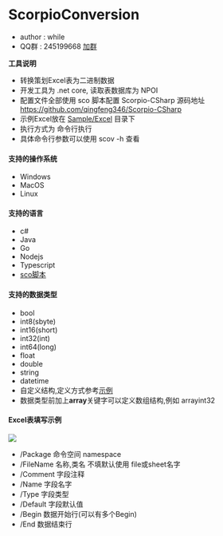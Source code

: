 # ScorpioConversion #
* author : while
* QQ群 : 245199668 [加群](http://shang.qq.com/wpa/qunwpa?idkey=8ef904955c52f7b3764403ab81602b9c08b856f040d284f7e2c1d05ed3428de8)

**工具说明**
* 转换策划Excel表为二进制数据
* 开发工具为 .net core, 读取表数据库为 NPOI
* 配置文件全部使用 sco 脚本配置 Scorpio-CSharp 源码地址 https://github.com/qingfeng346/Scorpio-CSharp
* 示例Excel放在 [Sample/Excel](https://github.com/qingfeng346/ScorpioConversion/tree/master/Sample/Excel) 目录下
* 执行方式为 命令行执行
* 具体命令行参数可以使用 scov -h 查看

#### 支持的操作系统
- Windows
- MacOS
- Linux

#### 支持的语言
- c#
- Java
- Go
- Nodejs
- Typescript
- [sco脚本](https://github.com/qingfeng346/Scorpio-CSharp)

#### 支持的数据类型
* bool
* int8(sbyte)
* int16(short)
* int32(int)
* int64(long)
* float
* double
* string
* datetime
* 自定义结构,定义方式参考[示例](https://github.com/qingfeng346/ScorpioConversion/blob/master/Sample/Config/Table.sco)
* 数据类型前加上**array**关键字可以定义数组结构,例如 arrayint32

#### Excel表填写示例
![](https://raw.githubusercontent.com/qingfeng346/ScorpioConversion/master/Sample/Excel/Sample.png)
* /Package		命令空间 namespace
* /FileName		名称,类名 不填默认使用 file或sheet名字
* /Comment		字段注释
* /Name			字段名字
* /Type			字段类型
* /Default		字段默认值
* /Begin		数据开始行(可以有多个Begin)
* /End			数据结束行